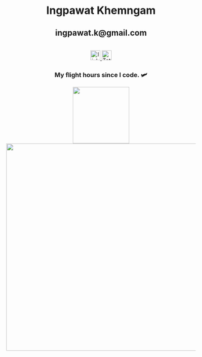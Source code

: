 <h1 align="center">Ingpawat Khemngam</h1>
<h2 align="center">ingpawat.k@gmail.com</h2>

<div align="center">
  </br>
  <a href="https://linkedin.com/in/ingpawat" target="_blank">
        <img height="26"
        src=https://img.shields.io/badge/linkedin-%231E77B5.svg?&style=for-the-badge&logo=linkedin&logoColor=white
        alt=linkedin style="margin-bottom: 5px;" />
  </a>
  <a href="https://wakatime.com/@019db2de-8494-4d62-a8c3-b9c3735977ba">
        <img height="26" src="https://wakatime.com/badge/user/019db2de-8494-4d62-a8c3-b9c3735977ba.svg"
        alt="Total time coded since Sep 29 2022" />
  </a>
</div>

<div align="center">
   <h3>My flight hours since I code. 🛩️</h3>
  <img height="150px" width="auto"
    src="https://wakatime.com/share/@Ingpawat/da88fbdd-f80f-4142-9abd-e0cc5115f2b6.svg"></img>
</div>

<div align="center">
  <img height="550"
      src="https://wakatime.com/share/@Ingpawat/4d170bd3-7b77-4552-9250-fd79bd7e453f.svg"></img>
</div>
